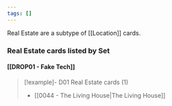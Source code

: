 ```yaml
---
tags: []
---
```

Real Estate are a subtype of [[Location]] cards.


### Real Estate cards listed by Set

#### [[DROP01 - Fake Tech]]  

> [!example]- D01 Real Estate cards (1)
>  - [[0044 - The Living House|The Living House]]



